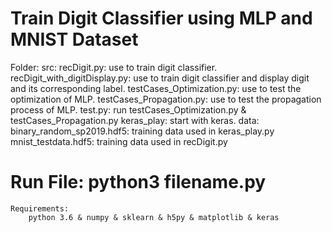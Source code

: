 # Train Digit Classifier using MLP and MNIST Dataset
Folder:
    src:
        recDigit.py: use to train digit classifier. 
        recDigit_with_digitDisplay.py: use to train digit classifier and display digit and its corresponding label.
        testCases_Optimization.py: use to test the optimization of MLP.
        testCases_Propagation.py: use to test the propagation process of MLP.
        test.py: run testCases_Optimization.py & testCases_Propagation.py
        keras_play: start with keras.
    data:
        binary_random_sp2019.hdf5: training data used in keras_play.py
        mnist_testdata.hdf5: training data used in recDigit.py
# Run File: python3 filename.py
    Requirements: 
        python 3.6 & numpy & sklearn & h5py & matplotlib & keras


